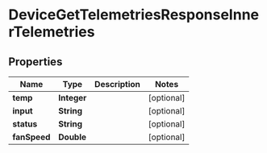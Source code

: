 

# DeviceGetTelemetriesResponseInnerTelemetries


## Properties

| Name | Type | Description | Notes |
|------------ | ------------- | ------------- | -------------|
|**temp** | **Integer** |  |  [optional] |
|**input** | **String** |  |  [optional] |
|**status** | **String** |  |  [optional] |
|**fanSpeed** | **Double** |  |  [optional] |



